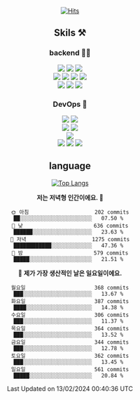 <div align="center">

[![Hits](https://hits.seeyoufarm.com/api/count/incr/badge.svg?url=https%3A%2F%2Fgithub.com%2Fzxcv9203%2Fhit-counter&count_bg=%23FF7272&title_bg=%23324C2E&icon=codeigniter.svg&icon_color=%23DD5B5B&title=%EB%B0%A9%EB%AC%B8%EC%9E%90&edge_flat=false)](https://hits.seeyoufarm.com)
  
## Skils ⚒️
### backend 🧑‍💻
  
<img src="https://img.shields.io/badge/Java-FF6600?style=flat-square&logo=buymeacoffee&logoColor=white"/>
<img src="https://img.shields.io/badge/Go-0099FF?style=flat-square&logo=go&logoColor=white"/>
<img src="https://img.shields.io/badge/Kotlin-7F52FF?style=flat-square&logo=kotlin&logoColor=white"/>
  
  
<br />
  
<img src="https://img.shields.io/badge/Spring-339933?style=flat-square&logo=Spring&logoColor=white"/>
<img src="https://img.shields.io/badge/Spring Boot-339933?style=flat-square&logo=Spring Boot&logoColor=white"/>
<img src="https://img.shields.io/badge/Spring Security-339933?style=flat-square&logo=Spring Security&logoColor=white"/>
  
<img src="https://img.shields.io/badge/Spring Data JPA-339933?style=flat-square&logo=Hibernate&logoColor=white"/>

<br />
  
  <img src="https://img.shields.io/badge/mysql-0099FF?style=flat-square&logo=mysql&logoColor=white"/>
  <img src="https://img.shields.io/badge/mariadb-0099FF?style=flat-square&logo=mariadb&logoColor=white"/>
  <img src="https://img.shields.io/badge/mongoDB-47A248?style=flat-square&logo=mongodb&logoColor=white"/>
  
  
### DevOps 🚀
  
  <img src="https://img.shields.io/badge/docker-2496ED?style=flat-square&logo=docker&logoColor=white"/>
  <img src="https://img.shields.io/badge/kubernetes-326CE5?style=flat-square&logo=kubernetes&logoColor=white"/>
  
  <br />
  
  <img src="https://img.shields.io/badge/Github Actions-2088FF?style=flat-square&logo=githubactions&logoColor=white"/>
  <img src="https://img.shields.io/badge/Jenkins-D24939?style=flat-square&logo=jenkins&logoColor=white"/>
  
  
  <br />
  <img src="https://img.shields.io/badge/terraform-7B42BC?style=flat-square&logo=terraform&logoColor=white"/>
  
  <br />
  <img src="https://img.shields.io/badge/Amazon AWS-232F3E?style=flat-square&logo=Amazon AWS&logoColor=white"/>

  <img src="https://img.shields.io/badge/GCP-4285F4?style=flat-square&logo=googlecloud&logoColor=white"/>
  <img src="https://img.shields.io/badge/NCP-03C75A?style=flat-square&logo=naver&logoColor=white"/>
  
  
## language

[![Top Langs](https://github-readme-stats.vercel.app/api/top-langs/?username=zxcv9203&hide=html&exclude_repo=zxcv9203.github.io,golB&theme=grate-gatsby)](https://github.com/zxcv9203/github-readme-stats)
  
<!--START_SECTION:waka-->
**저는 저녁형 인간이에요. 🦉** 

```text
🌞 아침                     202 commits         ██░░░░░░░░░░░░░░░░░░░░░░░   07.50 % 
🌆 낮　                     636 commits         ██████░░░░░░░░░░░░░░░░░░░   23.63 % 
🌃 저녁                     1275 commits        ████████████░░░░░░░░░░░░░   47.36 % 
🌙 밤　                     579 commits         █████░░░░░░░░░░░░░░░░░░░░   21.51 % 
```
📅 **제가 가장 생산적인 날은 일요일이에요.** 

```text
월요일                      368 commits         ███░░░░░░░░░░░░░░░░░░░░░░   13.67 % 
화요일                      387 commits         ████░░░░░░░░░░░░░░░░░░░░░   14.38 % 
수요일                      306 commits         ███░░░░░░░░░░░░░░░░░░░░░░   11.37 % 
목요일                      364 commits         ███░░░░░░░░░░░░░░░░░░░░░░   13.52 % 
금요일                      344 commits         ███░░░░░░░░░░░░░░░░░░░░░░   12.78 % 
토요일                      362 commits         ███░░░░░░░░░░░░░░░░░░░░░░   13.45 % 
일요일                      561 commits         █████░░░░░░░░░░░░░░░░░░░░   20.84 % 
```



 Last Updated on 13/02/2024 00:40:36 UTC
<!--END_SECTION:waka-->
  
</div>

